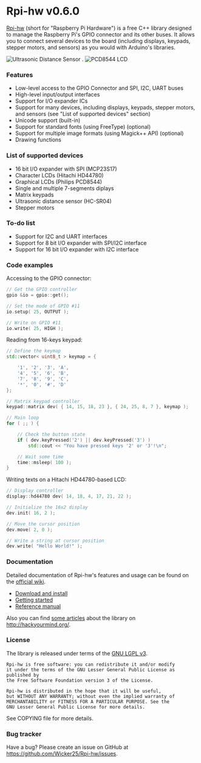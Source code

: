 Rpi-hw v0.6.0
=============

[Rpi-hw](http://hackyourmind.org/projects/rpi-hw) (short for "Raspberry Pi Hardware") is a free C++ library 
designed to manage the Raspberry Pi's GPIO connector and its other buses.
It allows you to connect several devices to the board (including displays, keypads, stepper motors, and sensors) as you would with Arduino's libraries.

![Ultrasonic Distance Sensor](https://raw.github.com/Wicker25/Rpi-hw/master/extras/ultrasonic_sensor.jpg) .
![PCD8544 LCD](https://raw.github.com/Wicker25/Rpi-hw/master/extras/pcd8544.png)

### Features

* Low-level access to the GPIO Connector and SPI, I2C, UART buses
* High-level input/output interfaces
* Support for I/O expander ICs
* Support for many devices, including displays, keypads, stepper motors, and sensors (see "List of supported devices" section)
* Unicode support (built-in)
* Support for standard fonts (using FreeType) (optional)
* Support for multiple image formats (using Magick++ API) (optional)
* Drawing functions

### List of supported devices

* 16 bit I/O expander with SPI (MCP23S17)
* Character LCDs (Hitachi HD44780)
* Graphical LCDs (Philips PCD8544)
* Single and multiple 7-segments diplays
* Matrix keypads
* Ultrasonic distance sensor (HC-SR04)
* Stepper motors

### To-do list

* Support for I2C and UART interfaces
* Support for 8 bit I/O expander with SPI/I2C interface
* Support for 16 bit I/O expander with I2C interface

### Code examples

Accessing to the GPIO connector:

```cpp
// Get the GPIO controller
gpio &io = gpio::get();

// Set the mode of GPIO #11
io.setup( 25, OUTPUT );

// Write on GPIO #11
io.write( 25, HIGH );
```
Reading from 16-keys keypad:

```cpp
// Define the keymap
std::vector< uint8_t > keymap = {

	'1', '2', '3', 'A',
	'4', '5', '6', 'B',
	'7', '8', '9', 'C',
	'*', '0', '#', 'D'
};

// Matrix keypad controller
keypad::matrix dev( { 14, 15, 18, 23 }, { 24, 25, 8, 7 }, keymap );

// Main loop
for ( ;; ) {

    // Check the button state
    if ( dev.keyPressed('2') || dev.keyPressed('3') )
        std::cout << "You have pressed keys '2' or '3'!\n";

	// Wait some time
	time::msleep( 100 );
}
```

Writing texts on a Hitachi HD44780-based LCD:

```cpp
// Display controller
display::hd44780 dev( 14, 18, 4, 17, 21, 22 );

// Initialize the 16x2 display
dev.init( 16, 2 );

// Move the cursor position
dev.move( 2, 0 );

// Write a string at cursor position
dev.write( "Hello World!" );
```

### Documentation

Detailed documentation of Rpi-hw's features and usage can be found on the [official wiki](https://github.com/Wicker25/Rpi-hw/wiki).

* [Download and install](https://github.com/Wicker25/Rpi-hw/wiki/Download%20and%20install)
* [Getting started](https://github.com/Wicker25/Rpi-hw/wiki/Getting%20started)
* [Reference manual](http://hackyourmind.org/rpi-hw/)

Also you can find [some articles](http://hackyourmind.org/tag/rpi-hw) about the library on <http://hackyourmind.org/>.

### License

The library is released under terms of the [GNU LGPL v3](http://en.wikipedia.org/wiki/GNU_Lesser_General_Public_License).

```
Rpi-hw is free software: you can redistribute it and/or modify
it under the terms of the GNU Lesser General Public License as published by
the Free Software Foundation version 3 of the License.

Rpi-hw is distributed in the hope that it will be useful,
but WITHOUT ANY WARRANTY; without even the implied warranty of
MERCHANTABILITY or FITNESS FOR A PARTICULAR PURPOSE. See the
GNU Lesser General Public License for more details.
```

See COPYING file for more details.

### Bug tracker

Have a bug? Please create an issue on GitHub at <https://github.com/Wicker25/Rpi-hw/issues>.


